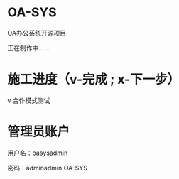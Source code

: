 OA-SYS
======

OA办公系统开源项目

正在制作中……

施工进度（v-完成 ; x-下一步）
======
v 合作模式测试


管理员账户
======

用户名：oasysadmin

密码：adminadmin
OA-SYS